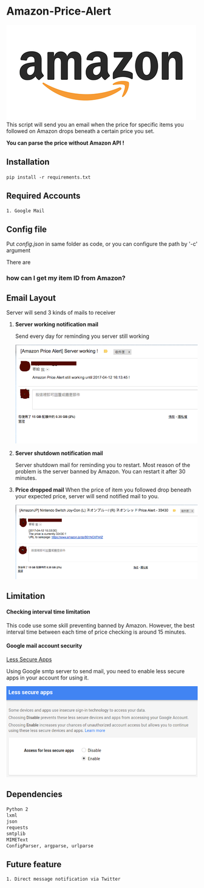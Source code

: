 # Amazon-Price-Alert

![](./IMAGES/ICON.PNG)
This script will send you an email when the price for specific items you followed on Amazon drops beneath a certain price you set.


**You can parse the price without Amazon API !**





## Installation
`pip install -r requirements.txt`

## Required Accounts
```text
1. Google Mail
```
## Config file
Put *config.json* in same folder as code, or you can configure the path by '-c' argument

There are
### how can I get my item ID from Amazon?


## Email Layout
Server will send 3 kinds of mails to receiver

1. **Server working notification mail**
	
	Send every day for reminding you server still working
	
	![](./images/mail-2.png)
2. **Server shutdown notification mail**
	
	Server shutdown mail for reminding you to restart. Most reason of the problem is the server banned by Amazon. You can restart it after 30 minutes.
	
2. **Price dropped mail**
	When the price of item you followed drop beneath your expected price, server will send notified mail to you.
	
	![](./images/mail-1.png)
	

## Limitation
#### Checking interval time limitation
This code use some skill preventing banned by Amazon. However, the best interval time between each time of price checking is around 15 minutes.

#### Google mail account security
[Less Secure Apps](https://www.google.com/settings/security/lesssecureapps)

Using Google smtp server to send mail, you need to enable less secure apps in your account for using it.

![](./images/lesssecure.png)
## Dependencies
```text
Python 2
lxml
json
requests
smtplib
MIMEText
ConfigParser, argparse, urlparse
```

## Future feature
```text
1. Direct message notification via Twitter
```